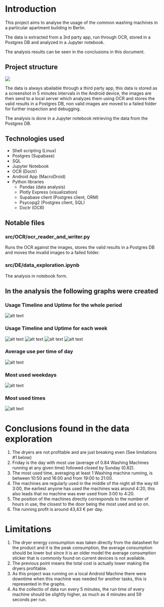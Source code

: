 # Introduction

This project aims to analyse the usage of the common washing machines in a particular apartment building in Berlin.

The data is extracted from a 3rd party app, run through OCR, stored in a Postgres DB and analyzed in a Jupyter notebook.

The analysis results can be seen in the conclusions in this document.

## Project structure

![](doc/flow_diagram.png)

The data is always abailable through a third party app, this data is stored as a screenshot in 5 minutes intervals in the Android device, the images are then send to a local server which analyzes them using OCR and stores the valid results in a Postgres DB, non valid images are moved to a failed folder for further inspection and debugging.

The analysis is done in a Jupyter notebook retrieving the data from the Postgres DB.

## Technologies used

- Shell scripting (Linux)
- Postgres (Supabase)
- SQL
- Jupyter Notebook
- OCR (Doctr)
- Android App (MacroDroid)
- Python libraries
  - Pandas (data analysis)
  - Plotly Express (visualization)
  - Supabase client (Postgres client, ORM)
  - Psycopg2 (Postgres client, SQL)
  - Doctr (OCR)

## Notable files

### src/OCR/ocr_reader_and_writer.py

Runs the OCR against the images, stores the valid results in a Postgres DB and moves the invalid images to a failed folder.

### src/DE/data_exploration.ipynb

The analysis in notebook form.

## In the analysis the following graphs were created

### Usage Timeline and Uptime for the whole period

![alt text](doc/plots/usage_timeline_and_uptime.png)

### Usage Timeline and Uptime for each week

![alt text](doc/plots/usage_timeline_and_uptime_2024-07-01_2024-07-08.png)
![alt text](doc/plots/usage_timeline_and_uptime_2024-07-08_2024-07-15.png)
![alt text](doc/plots/usage_timeline_and_uptime_2024-07-15_2024-07-22.png)
![alt text](doc/plots/usage_timeline_and_uptime_2024-07-22_2024-07-29.png)

### Average use per time of day

![alt text](doc/plots/average_use_per_time.png)

### Most used weekdays

![alt text](doc/plots/most_used_weekdays.png)

### Most used times

![alt text](doc/plots/most_used_time.png)

# Conclusions found in the data exploration

1. The dryers are not profitable and are just breaking even (See limitations #1 below)
2. Friday is the day with most use (average of 0.84 Washing Machines running at any given time) followed closed by Sunday (0.82).
3. The most used time, averaging at least 1 Washing machine running, is between 10:50 and 16:00 and from 19:00 to 21:00.
4. The machines are regularly used in the middle of the night all the way till 3:00, the earliest anyone has used the machines was around 4:20, this also leads that no machine was ever used from 3:00 to 4:20.
5. The position of the machines directly corresponds to the number of hours in use, the closest to the door being the most used and so on.
6. The running profit is around 43,43 € per day.

# Limitations

1. The dryer energy consumption was taken directly from the datasheet for the product and it is the peak consumption, the average consumption should be lower but since it is an older model the average consumption sticker that is commonly found on current devices is not available.
2. The previous point means the total cost is actually lower making the dryers profitable.
3. As this project was running on a local Android Machine there were downtime when this machine was needed for another tasks, this is represented in the graphs.
4. As the collectio of data run every 5 minutes, the run time of every machine should be slightly higher, as much as 4 minutes and 59 seconds per run.
